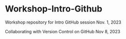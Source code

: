 # Workshop-Intro-Github
Workshop repository for Intro GitHub session
Nov. 1, 2023

Collaborating with Version Control on GitHub 
Nov 8, 2023

